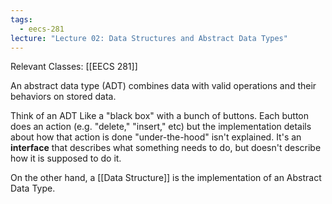 ```yaml
---
tags:
  - eecs-281
lecture: "Lecture 02: Data Structures and Abstract Data Types"
---
```

Relevant Classes: [[EECS 281]]

An abstract data type (ADT) combines data with valid operations and their behaviors on stored data.

Think of an ADT Like a "black box" with a bunch of buttons. Each button does an action (e.g. "delete," "insert," etc) but the implementation details about how that action is done "under-the-hood" isn't explained. It's an **interface** that describes what something needs to do, but doesn't describe how it is supposed to do it.

On the other hand, a [[Data Structure]] is the implementation of an Abstract Data Type.